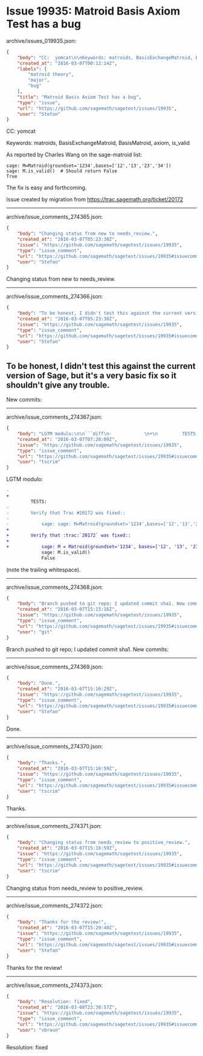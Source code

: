 # Issue 19935: Matroid Basis Axiom Test has a bug

archive/issues_019935.json:
```json
{
    "body": "CC:  yomcat\n\nKeywords: matroids, BasisExchangeMatroid, BasisMatroid, axiom, is_valid\n\nAs reported by Charles Wang on the sage-matroid list:\n\n\n```\nsage: M=Matroid(groundset='1234',bases=['12','13','23','34'])\nsage: M.is_valid()  # Should return False\nTrue\n```\n\n\nThe fix is easy and forthcoming.\n\nIssue created by migration from https://trac.sagemath.org/ticket/20172\n\n",
    "created_at": "2016-03-07T00:12:14Z",
    "labels": [
        "matroid theory",
        "major",
        "bug"
    ],
    "title": "Matroid Basis Axiom Test has a bug",
    "type": "issue",
    "url": "https://github.com/sagemath/sagetest/issues/19935",
    "user": "Stefan"
}
```
CC:  yomcat

Keywords: matroids, BasisExchangeMatroid, BasisMatroid, axiom, is_valid

As reported by Charles Wang on the sage-matroid list:


```
sage: M=Matroid(groundset='1234',bases=['12','13','23','34'])
sage: M.is_valid()  # Should return False
True
```


The fix is easy and forthcoming.

Issue created by migration from https://trac.sagemath.org/ticket/20172





---

archive/issue_comments_274365.json:
```json
{
    "body": "Changing status from new to needs_review.",
    "created_at": "2016-03-07T05:23:30Z",
    "issue": "https://github.com/sagemath/sagetest/issues/19935",
    "type": "issue_comment",
    "url": "https://github.com/sagemath/sagetest/issues/19935#issuecomment-274365",
    "user": "Stefan"
}
```

Changing status from new to needs_review.



---

archive/issue_comments_274366.json:
```json
{
    "body": "To be honest, I didn't test this against the current version of Sage, but it's a very basic fix so it shouldn't give any trouble.\n----\nNew commits:",
    "created_at": "2016-03-07T05:23:30Z",
    "issue": "https://github.com/sagemath/sagetest/issues/19935",
    "type": "issue_comment",
    "url": "https://github.com/sagemath/sagetest/issues/19935#issuecomment-274366",
    "user": "Stefan"
}
```

To be honest, I didn't test this against the current version of Sage, but it's a very basic fix so it shouldn't give any trouble.
----
New commits:



---

archive/issue_comments_274367.json:
```json
{
    "body": "LGTM modulo:\n\n```diff\n-            \n+\n         TESTS:\n-        \n-        Verify that Trac #20172 was fixed::\n-\n-            sage: sage: M=Matroid(groundset='1234',bases=['12','13','23','34'])         \n+\n+        Verify that :trac:`20172` was fixed::\n+\n+            sage: M = Matroid(groundset='1234', bases=['12', '13', '23', '34'])\n             sage: M.is_valid()\n             False\n```\n\n(note the trailing whitespace).",
    "created_at": "2016-03-07T07:28:09Z",
    "issue": "https://github.com/sagemath/sagetest/issues/19935",
    "type": "issue_comment",
    "url": "https://github.com/sagemath/sagetest/issues/19935#issuecomment-274367",
    "user": "tscrim"
}
```

LGTM modulo:

```diff
-            
+
         TESTS:
-        
-        Verify that Trac #20172 was fixed::
-
-            sage: sage: M=Matroid(groundset='1234',bases=['12','13','23','34'])         
+
+        Verify that :trac:`20172` was fixed::
+
+            sage: M = Matroid(groundset='1234', bases=['12', '13', '23', '34'])
             sage: M.is_valid()
             False
```

(note the trailing whitespace).



---

archive/issue_comments_274368.json:
```json
{
    "body": "Branch pushed to git repo; I updated commit sha1. New commits:",
    "created_at": "2016-03-07T15:15:16Z",
    "issue": "https://github.com/sagemath/sagetest/issues/19935",
    "type": "issue_comment",
    "url": "https://github.com/sagemath/sagetest/issues/19935#issuecomment-274368",
    "user": "git"
}
```

Branch pushed to git repo; I updated commit sha1. New commits:



---

archive/issue_comments_274369.json:
```json
{
    "body": "Done.",
    "created_at": "2016-03-07T15:16:29Z",
    "issue": "https://github.com/sagemath/sagetest/issues/19935",
    "type": "issue_comment",
    "url": "https://github.com/sagemath/sagetest/issues/19935#issuecomment-274369",
    "user": "Stefan"
}
```

Done.



---

archive/issue_comments_274370.json:
```json
{
    "body": "Thanks.",
    "created_at": "2016-03-07T15:16:59Z",
    "issue": "https://github.com/sagemath/sagetest/issues/19935",
    "type": "issue_comment",
    "url": "https://github.com/sagemath/sagetest/issues/19935#issuecomment-274370",
    "user": "tscrim"
}
```

Thanks.



---

archive/issue_comments_274371.json:
```json
{
    "body": "Changing status from needs_review to positive_review.",
    "created_at": "2016-03-07T15:16:59Z",
    "issue": "https://github.com/sagemath/sagetest/issues/19935",
    "type": "issue_comment",
    "url": "https://github.com/sagemath/sagetest/issues/19935#issuecomment-274371",
    "user": "tscrim"
}
```

Changing status from needs_review to positive_review.



---

archive/issue_comments_274372.json:
```json
{
    "body": "Thanks for the review!",
    "created_at": "2016-03-07T15:29:40Z",
    "issue": "https://github.com/sagemath/sagetest/issues/19935",
    "type": "issue_comment",
    "url": "https://github.com/sagemath/sagetest/issues/19935#issuecomment-274372",
    "user": "Stefan"
}
```

Thanks for the review!



---

archive/issue_comments_274373.json:
```json
{
    "body": "Resolution: fixed",
    "created_at": "2016-03-08T23:30:57Z",
    "issue": "https://github.com/sagemath/sagetest/issues/19935",
    "type": "issue_comment",
    "url": "https://github.com/sagemath/sagetest/issues/19935#issuecomment-274373",
    "user": "vbraun"
}
```

Resolution: fixed

